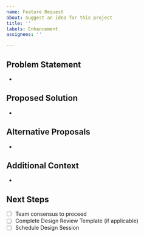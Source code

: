 ```yaml
---
name: Feature Request
about: Suggest an idea for this project
title: ''
labels: Enhancement
assignees: ''

---
```


## Problem Statement
- 

## Proposed Solution
- 

## Alternative Proposals
- 

## Additional Context
- 

## Next Steps
- [ ] Team consensus to proceed 
- [ ] Complete Design Review Template (if applicable)
- [ ] Schedule Design Session
